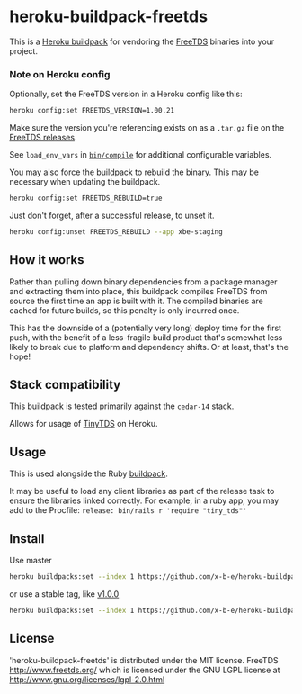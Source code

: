 heroku-buildpack-freetds
=================================

This is a [Heroku buildpack](http://devcenter.heroku.com/articles/buildpacks) for vendoring
the [FreeTDS](http://www.freetds.org/) binaries into your project.

### Note on Heroku config

Optionally, set the FreeTDS version in a Heroku config like this:

```bash
heroku config:set FREETDS_VERSION=1.00.21
```

Make sure the version you're referencing exists on as a `.tar.gz` file on the [FreeTDS releases](ftp://ftp.freetds.org/pub/freetds/stable/).

See `load_env_vars` in [`bin/compile`](bin/compile) for additional configurable variables.

You may also force the buildpack to rebuild the binary. This may be necessary when updating the buildpack.

```bash
heroku config:set FREETDS_REBUILD=true
```

Just don't forget, after a successful release, to unset it.

```bash
heroku config:unset FREETDS_REBUILD --app xbe-staging
```

## How it works

Rather than pulling down binary dependencies from a package manager and extracting them into place,
this buildpack compiles FreeTDS from source the first time an app is built with it.
The compiled binaries are cached for future builds, so this penalty is only incurred once.

This has the downside of a (potentially very long) deploy time for the first push,
with the benefit of a less-fragile build product that's somewhat less likely to break due to platform and dependency shifts.
Or at least, that's the hope!

## Stack compatibility

This buildpack is tested primarily against the `cedar-14` stack.

Allows for usage of [TinyTDS](https://github.com/rails-sqlserver/tiny_tds) on Heroku.

## Usage

This is used alongside the Ruby [buildpack](https://github.com/heroku/heroku-buildpack-ruby).

It may be useful to load any client libraries as part of the release task to ensure the libraries
linked correctly. For example, in a ruby app, you may add to the Procfile: `release: bin/rails r 'require "tiny_tds"'`

## Install

Use master

```bash
heroku buildpacks:set --index 1 https://github.com/x-b-e/heroku-buildpack-freetds
```

or use a stable tag, like [v1.0.0](https://github.com/x-b-e/heroku-buildpack-freetds/tree/v1.0.0)

```bash
heroku buildpacks:set --index 1 https://github.com/x-b-e/heroku-buildpack-freetds#v1.0.0
```

License
-------

'heroku-buildpack-freetds' is distributed under the MIT license.
FreeTDS http://www.freetds.org/ which is licensed under the GNU LGPL license at http://www.gnu.org/licenses/lgpl-2.0.html
